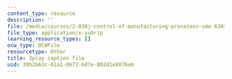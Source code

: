 ```yaml
---
content_type: resource
description: ''
file: /media/courses/2-830j-control-of-manufacturing-processes-sma-6303-spring-2008/39b2b63c01a106736d7e802d1e8876eb_ZUkM3_qPBo0.srt
file_type: application/x-subrip
learning_resource_types: []
ocw_type: OCWFile
resourcetype: Other
title: 3play caption file
uid: 39b2b63c-01a1-0673-6d7e-802d1e8876eb
---
```

